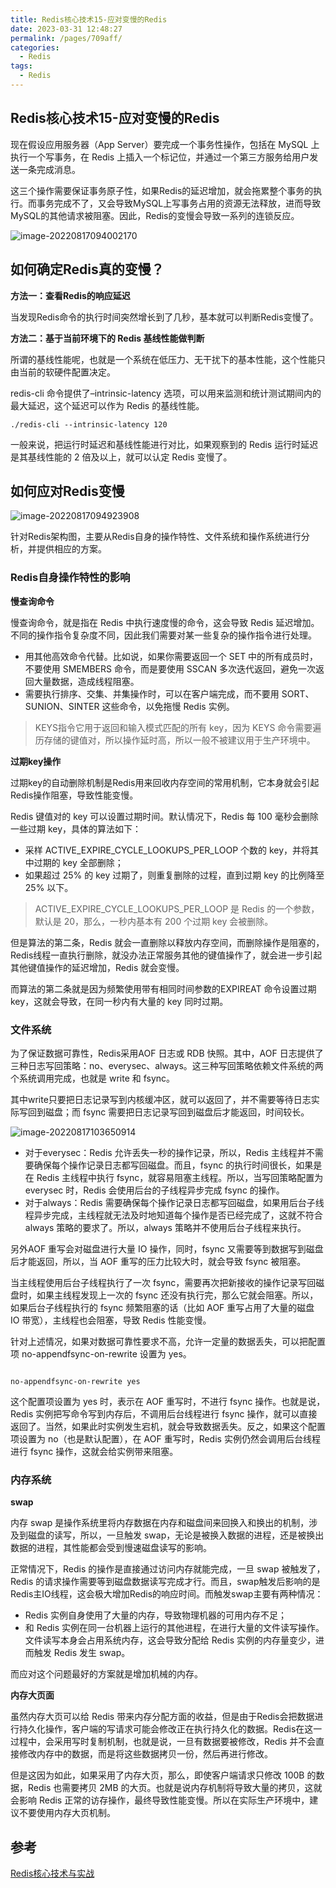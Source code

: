 ```yaml
---
title: Redis核心技术15-应对变慢的Redis
date: 2023-03-31 12:48:27
permalink: /pages/709aff/
categories: 
  - Redis
tags: 
  - Redis
---
```

## Redis核心技术15-应对变慢的Redis

现在假设应用服务器（App Server）要完成一个事务性操作，包括在 MySQL 上执行一个写事务，在 Redis 上插入一个标记位，并通过一个第三方服务给用户发送一条完成消息。

这三个操作需要保证事务原子性，如果Redis的延迟增加，就会拖累整个事务的执行。而事务完成不了，又会导致MySQL上写事务占用的资源无法释放，进而导致MySQL的其他请求被阻塞。因此，Redis的变慢会导致一系列的连锁反应。

![image-20220817094002170](https://blog-1300853183.cos.ap-chengdu.myqcloud.com/img/image-20220817094002170.png)

## 如何确定Redis真的变慢？

**方法一：查看Redis的响应延迟**

当发现Redis命令的执行时间突然增长到了几秒，基本就可以判断Redis变慢了。

**方法二：基于当前环境下的 Redis 基线性能做判断**

所谓的基线性能呢，也就是一个系统在低压力、无干扰下的基本性能，这个性能只由当前的软硬件配置决定。

redis-cli 命令提供了–intrinsic-latency 选项，可以用来监测和统计测试期间内的最大延迟，这个延迟可以作为 Redis 的基线性能。

```
./redis-cli --intrinsic-latency 120
```

一般来说，把运行时延迟和基线性能进行对比，如果观察到的 Redis 运行时延迟是其基线性能的 2 倍及以上，就可以认定 Redis 变慢了。

## 如何应对Redis变慢

![image-20220817094923908](https://blog-1300853183.cos.ap-chengdu.myqcloud.com/img/image-20220817094923908.png)

针对Redis架构图，主要从Redis自身的操作特性、文件系统和操作系统进行分析，并提供相应的方案。

### Redis自身操作特性的影响

**慢查询命令**

慢查询命令，就是指在 Redis 中执行速度慢的命令，这会导致 Redis 延迟增加。不同的操作指令复杂度不同，因此我们需要对某一些复杂的操作指令进行处理。

- 用其他高效命令代替。比如说，如果你需要返回一个 SET 中的所有成员时，不要使用 SMEMBERS 命令，而是要使用 SSCAN 多次迭代返回，避免一次返回大量数据，造成线程阻塞。
- 需要执行排序、交集、并集操作时，可以在客户端完成，而不要用 SORT、SUNION、SINTER 这些命令，以免拖慢 Redis 实例。

> KEYS指令它用于返回和输入模式匹配的所有 key，因为 KEYS 命令需要遍历存储的键值对，所以操作延时高，所以一般不被建议用于生产环境中。

**过期key操作**

过期key的自动删除机制是Redis用来回收内存空间的常用机制，它本身就会引起Redis操作阻塞，导致性能变慢。

Redis 键值对的 key 可以设置过期时间。默认情况下，Redis 每 100 毫秒会删除一些过期 key，具体的算法如下：

- 采样 ACTIVE_EXPIRE_CYCLE_LOOKUPS_PER_LOOP 个数的 key，并将其中过期的 key 全部删除；
- 如果超过 25% 的 key 过期了，则重复删除的过程，直到过期 key 的比例降至 25% 以下。

> ACTIVE_EXPIRE_CYCLE_LOOKUPS_PER_LOOP 是 Redis 的一个参数，默认是 20，那么，一秒内基本有 200 个过期 key 会被删除。

但是算法的第二条，Redis 就会一直删除以释放内存空间，而删除操作是阻塞的，Redis线程一直执行删除，就没办法正常服务其他的键值操作了，就会进一步引起其他键值操作的延迟增加，Redis 就会变慢。

而算法的第二条就是因为频繁使用带有相同时间参数的EXPIREAT 命令设置过期 key，这就会导致，在同一秒内有大量的 key 同时过期。

### 文件系统

为了保证数据可靠性，Redis采用AOF 日志或 RDB 快照。其中，AOF 日志提供了三种日志写回策略：no、everysec、always。这三种写回策略依赖文件系统的两个系统调用完成，也就是 write 和 fsync。

其中write只要把日志记录写到内核缓冲区，就可以返回了，并不需要等待日志实际写回到磁盘；而 fsync 需要把日志记录写回到磁盘后才能返回，时间较长。

![image-20220817103650914](https://blog-1300853183.cos.ap-chengdu.myqcloud.com/img/image-20220817103650914.png)

- 对于everysec：Redis 允许丢失一秒的操作记录，所以，Redis 主线程并不需要确保每个操作记录日志都写回磁盘。而且，fsync 的执行时间很长，如果是在 Redis 主线程中执行 fsync，就容易阻塞主线程。所以，当写回策略配置为 everysec 时，Redis 会使用后台的子线程异步完成 fsync 的操作。
- 对于always：Redis 需要确保每个操作记录日志都写回磁盘，如果用后台子线程异步完成，主线程就无法及时地知道每个操作是否已经完成了，这就不符合 always 策略的要求了。所以，always 策略并不使用后台子线程来执行。

另外AOF 重写会对磁盘进行大量 IO 操作，同时，fsync 又需要等到数据写到磁盘后才能返回，所以，当 AOF 重写的压力比较大时，就会导致 fsync 被阻塞。

当主线程使用后台子线程执行了一次 fsync，需要再次把新接收的操作记录写回磁盘时，如果主线程发现上一次的 fsync 还没有执行完，那么它就会阻塞。所以，如果后台子线程执行的 fsync 频繁阻塞的话（比如 AOF 重写占用了大量的磁盘 IO 带宽），主线程也会阻塞，导致 Redis 性能变慢。

针对上述情况，如果对数据可靠性要求不高，允许一定量的数据丢失，可以把配置项 no-appendfsync-on-rewrite 设置为 yes。

```

no-appendfsync-on-rewrite yes
```

这个配置项设置为 yes 时，表示在 AOF 重写时，不进行 fsync 操作。也就是说，Redis 实例把写命令写到内存后，不调用后台线程进行 fsync 操作，就可以直接返回了。当然，如果此时实例发生宕机，就会导致数据丢失。反之，如果这个配置项设置为 no（也是默认配置），在 AOF 重写时，Redis 实例仍然会调用后台线程进行 fsync 操作，这就会给实例带来阻塞。

### 内存系统

**swap**

内存 swap 是操作系统里将内存数据在内存和磁盘间来回换入和换出的机制，涉及到磁盘的读写，所以，一旦触发 swap，无论是被换入数据的进程，还是被换出数据的进程，其性能都会受到慢速磁盘读写的影响。

正常情况下，Redis 的操作是直接通过访问内存就能完成，一旦 swap 被触发了，Redis 的请求操作需要等到磁盘数据读写完成才行。而且，swap触发后影响的是Redis主IO线程，这会极大增加Redis的响应时间。而触发swap主要有两种情况：

- Redis 实例自身使用了大量的内存，导致物理机器的可用内存不足；
- 和 Redis 实例在同一台机器上运行的其他进程，在进行大量的文件读写操作。文件读写本身会占用系统内存，这会导致分配给 Redis 实例的内存量变少，进而触发 Redis 发生 swap。

而应对这个问题最好的方案就是增加机械的内存。

**内存大页面**

虽然内存大页可以给 Redis 带来内存分配方面的收益，但是由于Redis会把数据进行持久化操作，客户端的写请求可能会修改正在执行持久化的数据。Redis在这一过程中，会采用写时复制机制，也就是说，一旦有数据要被修改，Redis 并不会直接修改内存中的数据，而是将这些数据拷贝一份，然后再进行修改。

但是这因为如此，如果采用了内存大页，那么，即使客户端请求只修改 100B 的数据，Redis 也需要拷贝 2MB 的大页。也就是说内存机制将导致大量的拷贝，这就会影响 Redis 正常的访存操作，最终导致性能变慢。所以在实际生产环境中，建议不要使用内存大页机制。

## 参考

[Redis核心技术与实战](https://time.geekbang.org/column/intro/100056701?tab=catalog)